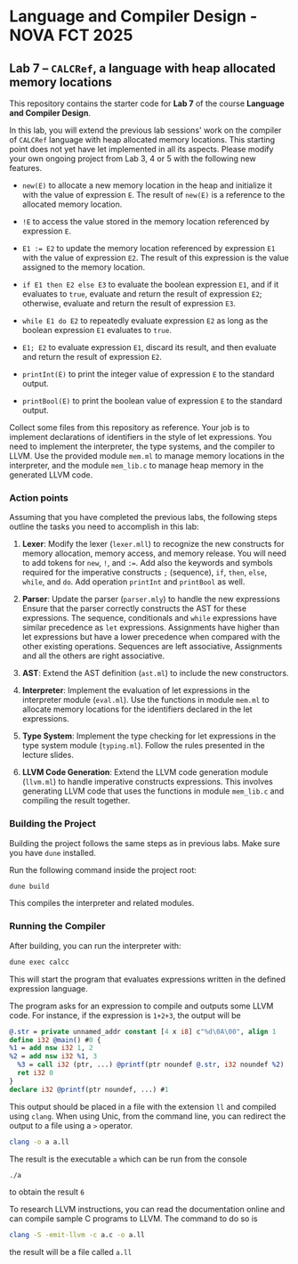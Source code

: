 # Language and Compiler Design - NOVA FCT 2025

## Lab 7 – `CALCRef`, a language with heap allocated memory locations

This repository contains the starter code for **Lab 7** of the course **Language and Compiler Design**.  

In this lab, you will extend the previous lab sessions' work on the compiler of `CALCRef` language with heap allocated memory locations. This starting point does not yet have let implemented in all its aspects. Please modify your own ongoing project from Lab 3, 4 or 5 with the following new features. 

- `new(E)` to allocate a new memory location in the heap and initialize it with the value of expression `E`. The result of `new(E)` is a reference to the allocated memory location.

- `!E` to access the value stored in the memory location referenced by expression `E`.

- `E1 := E2` to update the memory location referenced by expression `E1` with the value of expression `E2`. The result of this expression is the value assigned to the memory location.

- `if E1 then E2 else E3` to evaluate the boolean expression `E1`, and if it evaluates to `true`, evaluate and return the result of expression `E2`; otherwise, evaluate and return the result of expression `E3`.

- `while E1 do E2` to repeatedly evaluate expression `E2` as long as the boolean expression `E1` evaluates to `true`.

- `E1; E2` to evaluate expression `E1`, discard its result, and then evaluate and return the result of expression `E2`.

- `printInt(E)` to print the integer value of expression `E` to the standard output.

- `printBool(E)` to print the boolean value of expression `E` to the standard output.

Collect some files from this repository as reference. Your job is to implement declarations of identifiers in the style of let expressions. You need to implement the interpreter, the type systems, and the compiler to LLVM. Use the provided module `mem.ml` to manage memory locations in the interpreter, and the module `mem_lib.c` to manage heap memory in the generated LLVM code.

### Action points

Assuming that you have completed the previous labs, the following steps outline the tasks you need to accomplish in this lab:

1. **Lexer**: Modify the lexer (`lexer.mll`) to recognize the new constructs for memory allocation, memory access, and memory release. You will need to add tokens for `new`, `!`, and `:=`. Add also the keywords and symbols required for the imperative constructs `;` (sequence), `if`, `then`, `else`, `while`, and `do`. Add operation `printInt` and `printBool` as well.

2. **Parser**: Update the parser (`parser.mly`) to handle the new expressions Ensure that the parser correctly constructs the AST for these expressions. The sequence, conditionals and `while` expressions have similar precedence as `let` expressions. Assignments have higher than let expressions but have a lower precedence when compared with the other existing operations. Sequences are left associative, Assignments and all the others are right associative.

3. **AST**: Extend the AST definition (`ast.ml`) to include the new constructors.

4. **Interpreter**: Implement the evaluation of let expressions in the interpreter module (`eval.ml`). Use the functions in module `mem.ml` to allocate memory locations for the identifiers declared in the let expressions.

5. **Type System**: Implement the type checking for let expressions in the type system module (`typing.ml`). Follow the rules presented in the lecture slides. 

6. **LLVM Code Generation**: Extend the LLVM code generation module (`llvm.ml`) to handle imperative constructs expressions. This involves generating LLVM code that uses the functions in module `mem_lib.c` and compiling the result together. 

### Building the Project

Building the project follows the same steps as in previous labs. Make sure you have `dune` installed.

Run the following command inside the project root:

```bash
dune build
```

This compiles the interpreter and related modules.

### Running the Compiler

After building, you can run the interpreter with:

```bash
dune exec calcc
```

This will start the program that evaluates expressions written in the defined expression language.

The program asks for an expression to compile and outputs some LLVM code. For instance, if the expression is `1+2+3`, the output will be

```LLVM
@.str = private unnamed_addr constant [4 x i8] c"%d\0A\00", align 1
define i32 @main() #0 {
%1 = add nsw i32 1, 2
%2 = add nsw i32 %1, 3
  %3 = call i32 (ptr, ...) @printf(ptr noundef @.str, i32 noundef %2)
  ret i32 0
}
declare i32 @printf(ptr noundef, ...) #1
```

This output should be placed in a file with the extension `ll` and compiled using `clang`. When using Unic, from the command line, you can redirect the output to a file using a `>` operator.

```bash
clang -o a a.ll
```

The result is the executable `a` which can be run from the console 

```bash
./a
```

to obtain the result `6`

To research LLVM instructions, you can read the documentation online and can compile sample C programs to LLVM. The command to do so is

  ```bash
  clang -S -emit-llvm -c a.c -o a.ll
  ```

  the result will be a file called `a.ll`

